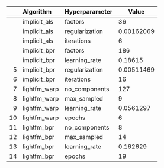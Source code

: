 |      | Algorithm    | Hyperparameter | Value      |
| ---: | :----------- | :------------- | ---------- |
|      | implicit_als | factors        | 36         |
|      | implicit_als | regularization | 0.00162069 |
|      | implicit_als | iterations     | 6          |
|      | implicit_bpr | factors        | 186        |
|      | implicit_bpr | learning_rate  | 0.18615    |
|    5 | implicit_bpr | regularization | 0.00511469 |
|    6 | implicit_bpr | iterations     | 16         |
|    7 | lightfm_warp | no_components  | 127        |
|    8 | lightfm_warp | max_sampled    | 9          |
|    9 | lightfm_warp | learning_rate  | 0.0561297  |
|   10 | lightfm_warp | epochs         | 6          |
|   11 | lightfm_bpr  | no_components  | 8          |
|   12 | lightfm_bpr  | max_sampled    | 14         |
|   13 | lightfm_bpr  | learning_rate  | 0.162629   |
|   14 | lightfm_bpr  | epochs         | 19         |